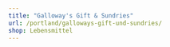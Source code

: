 ```yaml
---
title: "Galloway's Gift & Sundries"
url: /portland/galloways-gift-und-sundries/
shop: Lebensmittel
---
```

